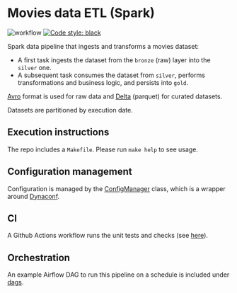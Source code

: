 # Movies data ETL (Spark)
![workflow](https://github.com/guidok91/spark-movies-etl/actions/workflows/python-app.yml/badge.svg)
[![Code style: black](https://img.shields.io/badge/code%20style-black-000000.svg)](https://github.com/psf/black)

Spark data pipeline that ingests and transforms a movies dataset:
 - A first task ingests the dataset from the `bronze` (raw) layer into the `silver` one.
 - A subsequent task consumes the dataset from `silver`, performs transformations and business logic, and persists into `gold`.

[Avro](https://avro.apache.org/) format is used for raw data and [Delta](https://delta.io/) (parquet) for curated datasets.

Datasets are partitioned by execution date.

## Execution instructions
The repo includes a `Makefile`. Please run `make help` to see usage.

## Configuration management
Configuration is managed by the [ConfigManager](movies_etl/config/config_manager.py) class, which is a wrapper around [Dynaconf](https://www.dynaconf.com/).

## CI
A Github Actions workflow runs the unit tests and checks (see [here](https://github.com/guidok91/spark-movies-etl/actions)).

## Orchestration
An example Airflow DAG to run this pipeline on a schedule is included under [dags](dags/movies.py).
